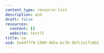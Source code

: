 ```yaml
---
content_type: resource-list
description: asd
draft: false
resources:
  content: []
  website: test71
title: sa
uid: 5a447f78-1509-465a-bc78-3b7c1e1f1db2
---
```

